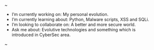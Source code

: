 ~ <script>alert("Hi there, it's just me @anonuserExe")</script>

- I’m currently working on: My personal evolution.
- I’m currently learning about: Python, Malware scripts, XSS and SQLi.
- I’m looking to collaborate on: A better and more secure world.
- Ask me about: Evolutive technologies and something which is introduced in CyberSec area.

~ <script>alert("So far, that's all my friend! xD")</script>

